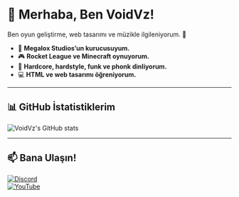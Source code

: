 # 👋 Merhaba, Ben VoidVz!  
Ben oyun geliştirme, web tasarımı ve müzikle ilgileniyorum. 🎵  

- 🚀 **Megalox Studios’un kurucusuyum.**  
- 🎮 **Rocket League ve Minecraft oynuyorum.**  
- 🎵 **Hardcore, hardstyle, funk ve phonk dinliyorum.**  
- 💻 **HTML ve web tasarımı öğreniyorum.**  

---

## 📊 GitHub İstatistiklerim  
![VoidVz's GitHub stats](https://github-readme-stats.vercel.app/api?username=VoidVz&show_icons=true&theme=dark)  

---

## 📫 Bana Ulaşın!  
[![Discord](https://img.shields.io/badge/Discord-VoidVz-blue?style=for-the-badge&logo=discord)](https://discord.com)  
[![YouTube](https://img.shields.io/badge/YouTube-VoidVz-red?style=for-the-badge&logo=youtube)](https://youtube.com)  
